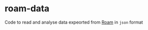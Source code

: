 # roam-data

Code to read and analyse data expeorted from [Roam](https://roamresearch.com/) in `json` format
